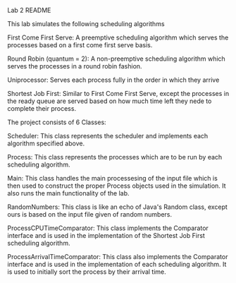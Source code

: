 Lab 2 README

This lab simulates the following scheduling algorithms

First Come First Serve:
A preemptive scheduling algorithm which serves the processes based on a first come first serve basis.

Round Robin (quantum = 2):
A non-preemptive scheduling algorithm which serves the processes in a round robin fashion.

Uniprocessor:
Serves each process fully in the order in which they arrive

Shortest Job First:
Similar to First Come First Serve, except the processes in the ready queue are served based on how much time left they nede to complete their process.

The project consists of 6 Classes:

Scheduler:
This class represents the scheduler and implements each algorithm specified above.

Process:
This class represents the processes which are to be run by each scheduling algorithm.

Main:
This class handles the main processesing of the input file which is then used to construct the proper Process objects used in the simulation. It also runs the main functionality of the lab.

RandomNumbers:
This class is like an echo of Java's Random class, except ours is based on the input file given of random numbers.

ProcessCPUTimeComparator:
This class implements the Comparator interface and is used in the implementation of the Shortest Job First scheduling algorithm.

ProcessArrivalTimeComparator:
This class also implements the Comparator interface and is used in the implementation of each scheduling algorithm. It is used to initially sort the process by their arrival time.